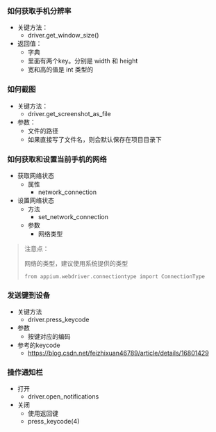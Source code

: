 ### 如何获取手机分辨率

- 关键方法：
  - driver.get_window_size()
- 返回值：
  - 字典
  - 里面有两个key。分别是 width 和 height
  - 宽和高的值是 int 类型的



### 如何截图

- 关键方法：
  - driver.get_screenshot_as_file
- 参数：
  - 文件的路径
  - 如果直接写了文件名，则会默认保存在项目目录下



### 如何获取和设置当前手机的网络

- 获取网络状态
  - 属性
    - network_connection
- 设置网络状态
  - 方法
    - set_network_connection
  - 参数
    - 网络类型

> 注意点：
>
> 网络的类型，建议使用系统提供的类型
>
> `from appium.webdriver.connectiontype import ConnectionType`





### 发送键到设备

- 关键方法
  - driver.press_keycode
- 参数
  - 按键对应的编码
- 参考的keycode
  - https://blog.csdn.net/feizhixuan46789/article/details/16801429



### 操作通知栏

- 打开
  - driver.open_notifications
- 关闭
  - 使用返回键
  - press_keycode(4)